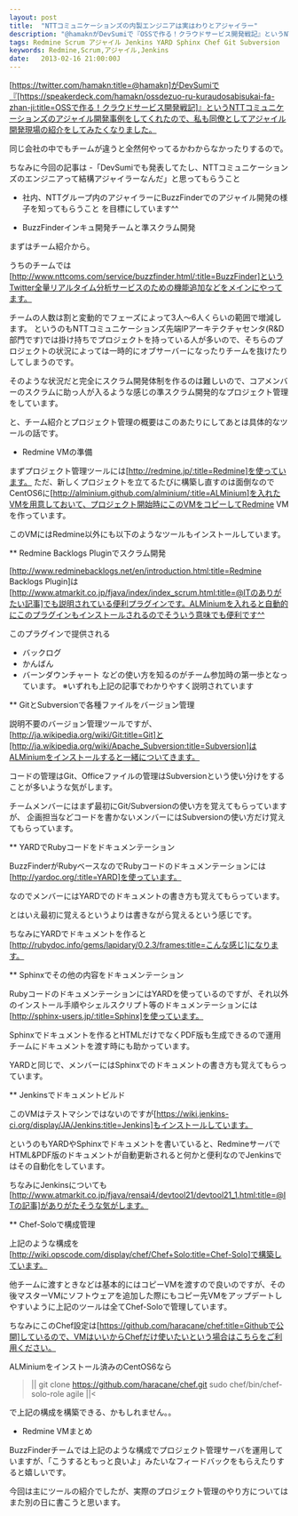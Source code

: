 ```yaml
---
layout: post
title:  "NTTコミュニケーションズの内製エンジニアは実はわりとアジャイラー"
description: "@hamaknがDevSumiで『OSSで作る！クラウドサービス開発戦記』というNTTコミュニケーションズのアジャイル開発事例をしてくれたので、私も同僚としてアジャイル開発現場の紹介をしてみたくなりました。"
tags: Redmine Scrum アジャイル Jenkins YARD Sphinx Chef Git Subversion
keywords: Redmine,Scrum,アジャイル,Jenkins
date:   2013-02-16 21:00:00J
---
```


[https://twitter.com/hamakn:title=@hamakn]がDevSumiで『[https://speakerdeck.com/hamakn/ossdezuo-ru-kuraudosabisukai-fa-zhan-ji:title=OSSで作る！クラウドサービス開発戦記]』というNTTコミュニケーションズのアジャイル開発事例をしてくれたので、私も同僚としてアジャイル開発現場の紹介をしてみたくなりました。

同じ会社の中でもチームが違うと全然何やってるかわからなかったりするので。

ちなみに今回の記事は
-「DevSumiでも発表してたし、NTTコミュニケーションズのエンジニアって結構アジャイラーなんだ」と思ってもらうこと
- 社内、NTTグループ内のアジャイラーにBuzzFinderでのアジャイル開発の様子を知ってもらうこと
を目標にしています^^

* BuzzFinderインキュ開発チームと準スクラム開発

まずはチーム紹介から。

うちのチームでは[http://www.nttcoms.com/service/buzzfinder.html/:title=BuzzFinder]というTwitter全量リアルタイム分析サービスのための機能追加などをメインにやってます。

チームの人数は割と変動的でフェーズによって3人～6人くらいの範囲で増減します。
というのもNTTコミュニケーションズ先端IPアーキテクチャセンタ(R&D部門です)では掛け持ちでプロジェクトを持っている人が多いので、そちらのプロジェクトの状況によっては一時的にオブサーバーになったりチームを抜けたりしてしまうのです。

そのような状況だと完全にスクラム開発体制を作るのは難しいので、コアメンバーのスクラムに助っ人が入るような感じの準スクラム開発的なプロジェクト管理をしています。

と、チーム紹介とプロジェクト管理の概要はこのあたりにしてあとは具体的なツールの話です。

* Redmine VMの準備

まずプロジェクト管理ツールには[http://redmine.jp/:title=Redmine]を使っています。
ただ、新しくプロジェクトを立てるたびに構築し直すのは面倒なのでCentOS6に[http://alminium.github.com/alminium/:title=ALMinium]を入れたVMを用意しておいて、プロジェクト開始時にこのVMをコピーしてRedmine VMを作っています。

このVMにはRedmine以外にも以下のようなツールもインストールしています。

** Redmine Backlogs Pluginでスクラム開発

[http://www.redminebacklogs.net/en/introduction.html:title=Redmine Backlogs Plugin]は[http://www.atmarkit.co.jp/fjava/index/index_scrum.html:title=@ITのありがたい記事]でも説明されている便利プラグインです。ALMiniumを入れると自動的にこのプラグインもインストールされるのでそういう意味でも便利です^^

このプラグインで提供される
- バックログ
- かんばん
- バーンダウンチャート
などの使い方を知るのがチーム参加時の第一歩となっています。
※いずれも上記の記事でわかりやすく説明されています

** GitとSubversionで各種ファイルをバージョン管理

説明不要のバージョン管理ツールですが、[http://ja.wikipedia.org/wiki/Git:title=Git]と[http://ja.wikipedia.org/wiki/Apache_Subversion:title=Subversion]はALMiniumをインストールすると一緒についてきます。

コードの管理はGit、Officeファイルの管理はSubversionという使い分けをすることが多いような気がします。

チームメンバーにはまず最初にGit/Subversionの使い方を覚えてもらっていますが、
企画担当などコードを書かないメンバーにはSubversionの使い方だけ覚えてもらっています。


** YARDでRubyコードをドキュメンテーション

BuzzFinderがRubyベースなのでRubyコードのドキュメンテーションには[http://yardoc.org/:title=YARD]を使っています。

なのでメンバーにはYARDでのドキュメントの書き方も覚えてもらっています。

とはいえ最初に覚えるというよりは書きながら覚えるという感じです。

ちなみにYARDでドキュメントを作ると[http://rubydoc.info/gems/lapidary/0.2.3/frames:title=こんな感じ]になります。

** Sphinxでその他の内容をドキュメンテーション

RubyコードのドキュメンテーションにはYARDを使っているのですが、それ以外のインストール手順やシェルスクリプト等のドキュメンテーションには[http://sphinx-users.jp/:title=Sphinx]を使っています。

Sphinxでドキュメントを作るとHTMLだけでなくPDF版も生成できるので運用チームにドキュメントを渡す時にも助かっています。

YARDと同じで、メンバーにはSphinxでのドキュメントの書き方も覚えてもらっています。

** Jenkinsでドキュメントビルド

このVMはテストマシンではないのですが[https://wiki.jenkins-ci.org/display/JA/Jenkins:title=Jenkins]もインストールしています。

というのもYARDやSphinxでドキュメントを書いていると、RedmineサーバでHTML&PDF版のドキュメントが自動更新されると何かと便利なのでJenkinsではその自動化をしています。

ちなみにJenkinsについても[http://www.atmarkit.co.jp/fjava/rensai4/devtool21/devtool21_1.html:title=@ITの記事]がありがたそうな気がします。

** Chef-Soloで構成管理

上記のような構成を[http://wiki.opscode.com/display/chef/Chef+Solo:title=Chef-Solo]で構築しています。

他チームに渡すときなどは基本的にはコピーVMを渡すので良いのですが、その後マスターVMにソフトウェアを追加した際にもコピー先VMをアップデートしやすいように上記のツールは全てChef-Soloで管理しています。

ちなみにこのChef設定は[https://github.com/haracane/chef:title=Githubで公開]しているので、VMはいいからChefだけ使いたいという場合はこちらをご利用ください。

ALMiniumをインストール済みのCentOS6なら

>||
git clone https://github.com/haracane/chef.git
sudo chef/bin/chef-solo-role agile
||<

で上記の構成を構築できる、かもしれません。。

* Redmine VMまとめ

BuzzFinderチームでは上記のような構成でプロジェクト管理サーバを運用していますが、「こうするともっと良いよ」みたいなフィードバックをもらえたりすると嬉しいです。

今回は主にツールの紹介でしたが、実際のプロジェクト管理のやり方についてはまた別の日に書こうと思います。
